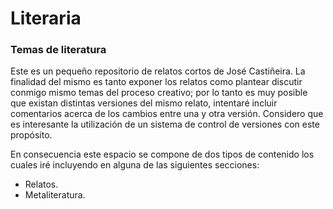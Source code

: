 # Literaria

### Temas de literatura

Este es un pequeño repositorio de relatos cortos de José Castiñeira. La finalidad del mismo es tanto exponer los relatos como plantear discutir conmigo mismo temas del proceso creativo; por lo tanto es muy posible que existan distintas versiones del mismo relato, intentaré incluir comentarios acerca de los cambios entre una y otra versión. Considero que es interesante la utilización de un sistema de control de versiones con este propósito.

En consecuencia este espacio se compone de dos tipos de contenido los cuales iré incluyendo en alguna de las siguientes secciones:

- Relatos.
- Metaliteratura.
